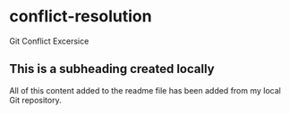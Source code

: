 # conflict-resolution
Git Conflict Excersice

 ## This is a subheading created locally

  All of this content added to the readme file has been added from my local Git repository.